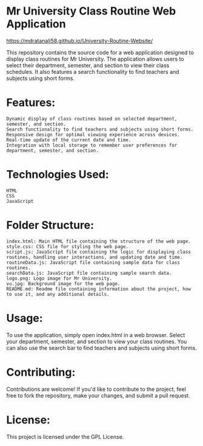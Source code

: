 # Mr University Class Routine Web Application

https://mdratanali58.github.io/University-Routine-Website/

This repository contains the source code for a web application designed to display class routines for Mr University. The application allows users to select their department, semester, and section to view their class schedules. It also features a search functionality to find teachers and subjects using short forms.

# Features:
    Dynamic display of class routines based on selected department, semester, and section.
    Search functionality to find teachers and subjects using short forms.
    Responsive design for optimal viewing experience across devices.
    Real-time update of the current date and time.
    Integration with local storage to remember user preferences for department, semester, and section.

# Technologies Used:
    HTML
    CSS
    JavaScript

# Folder Structure:
    index.html: Main HTML file containing the structure of the web page.
    style.css: CSS file for styling the web page.
    script.js: JavaScript file containing the logic for displaying class routines, handling user interactions, and updating date and time.
    routineData.js: JavaScript file containing sample data for class routines.
    searchData.js: JavaScript file containing sample search data.
    logo.png: Logo image for Mr University.
    vu.jpg: Background image for the web page.
    README.md: Readme file containing information about the project, how to use it, and any additional details.

# Usage:
To use the application, simply open index.html in a web browser. Select your department, semester, and section to view your class routines. You can also use the search bar to find teachers and subjects using short forms.

# Contributing:
Contributions are welcome! If you'd like to contribute to the project, feel free to fork the repository, make your changes, and submit a pull request.

# License:
This project is licensed under the GPL License.
